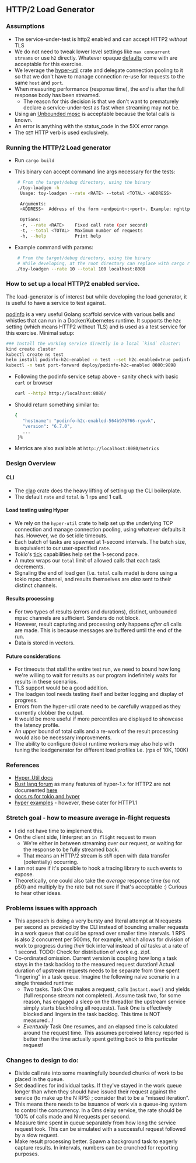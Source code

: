 ## HTTP/2 Load Generator

### Assumptions
* The service-under-test is http2 enabled and can accept HTTP2 _without_ TLS  
* We do not need to tweak lower level settings like `max concurrent streams` or use `h2` directly. Whatever opaque [defaults](https://github.com/hyperium/hyper/commit/dd638b5b34225d2c5ad0bd01de0ecf738f9a0e12) come with are acceptable for this exercise.
* We leverage the [hyper-util](https://github.com/hyperium/hyper-util/blob/master/src/client/legacy/client.rs) crate and delegate connection pooling to it so that we don't have to manage connection re-use for requests to the same `host` and `port`.
* When measuring performance (response time), the _end_ is after the full response body has been streamed.
  * The reason for this decision is that we don't want to prematurely declare a service-under-test as fast when streaming may not be.
* Using an [Unbounded mpsc](https://docs.rs/tokio/latest/tokio/sync/mpsc/index.html) is acceptable because the total calls is known.
* An error is anything with the status_code in the 5XX error range.
* The `GET` HTTP verb is used exclusively.

### Running the HTTP/2 Load generator
* Run `cargo build`
* This binary can accept command line args necessary for the tests:
  ```bash
   # From the target/debug directory, using the binary
   ./toy-loadgen -h
    Usage: toy-loadgen --rate <RATE> --total <TOTAL> <ADDRESS>

    Arguments:
    <ADDRESS>  Address of the form <endpoint>:<port>. Example: nghttp2.org:80

    Options:
    -r, --rate <RATE>    Fixed call rate (per second)
    -t, --total <TOTAL>  Maximum number of requests
    -h, --help           Print help
  ```

* Example command with params:
  ```bash
   # From the target/debug directory, using the binary
   # While developing, at the root directory can replace with cargo run  --rate <rate> --total <total> <address>
  ./toy-loadgen --rate 10 --total 100 localhost:8080
  ```

### How to set up a local HTTP/2 enabled service.
The load-generator is of interest but while developing the load generator, it is useful to have a service to test against.

[podinfo](https://github.com/stefanprodan/podinfo/blob/master/charts/podinfo/values.yaml) is a very useful Golang scaffold service with various bells and whistles that can run in a Docker/Kubernetes runtime. It supports the `h2c` setting (which means HTTP2 without TLS) and is used as a test service for this exercise. Minimal setup:
  ```bash
  ### Install the working service directly in a local `kind` cluster:
  kind create cluster
  kubectl create ns test
  helm install podinfo-h2c-enabled -n test --set h2c.enabled=true podinfo/podinfo
  kubectl -n test port-forward deploy/podinfo-h2c-enabled 8080:9898
  ```
  * Following the podinfo service setup above - sanity check with basic `curl` or browser
    ```bash
    curl --http2 http://localhost:8080/
    ```
  * Should return something similar to:
      ```bash
      {
         "hostname": "podinfo-h2c-enabled-564b976766-rgwvk",
         "version": "6.7.0",
         ...
       }%     
      ``` 
  * Metrics are also available at `http://localhost:8080/metrics`

### Design Overview
#### CLI
* The [clap](https://crates.io/crates/clap) crate does the heavy lifting of setting up the CLI boilerplate.
* The default `rate` and `total` is 1 rps and 1 call.

#### Load testing using Hyper
* We rely on the `hyper-util` crate to help set up the underlying TCP connection and manage connection pooling, using whatever defaults it has. However, we do set idle timeouts.
* Each batch of tasks are spawned at 1-second intervals. The batch size, is equivalent to our user-specified `rate`.
* Tokio's [tick](https://docs.rs/tokio/latest/tokio/time/struct.Interval.html#method.tick) capabilities help set the 1-second pace.
* A mutex wraps our `total` limit of allowed calls that each task decrements.
* Signaling the end of load gen (i.e. `total` calls made) is done using a tokio mpsc channel, and results themselves are _also_ sent to their distinct channels.

#### Results processing
* For two types of results (errors and durations), distinct, unbounded mpsc channels are sufficient. Senders do not block.
* However, result capturing and processing only happens _after all_ calls are made. This is because messages are buffered until the end of the run.
* Data is stored in vectors.
#### Future considerations
* For timeouts that stall the entire test run, we need to bound how long we're willing to wait for results as our program indefinitely waits for results in these scenarios.
* TLS support would be a good addition.
* The loadgen tool needs testing itself and better logging and display of progress.
* Errors from the hyper-util crate need to be carefully wrapped as they currently clobber the output.
* It would be more useful if more percentiles are displayed to showcase the latency profile.
* An upper bound of total calls and a re-work of the result processing would also be necessary improvements.
* The ability to configure (tokio) runtime workers may also help with tuning the loadgenerator for different load profiles i.e. (rps of 10K, 100K)

### References
* [Hyper_Util docs](https://docs.rs/hyper-util/0.1.5/hyper_util/client/legacy/struct.Client.html#method.request)
* [Rust lang forum](https://users.rust-lang.org/t/http2-client-with-hyper/109617/4) as many features of hyper-1.x for HTTP2 are not documented [here](https://hyper.rs/guides/1/)
* [docs rs for tokio and hyper](https://docs.rs/)
* [hyper examples](https://github.com/hyperium/hyper/blob/master/examples/client.rs) - however, these cater for HTTP1.1

### Stretch goal - how to measure average in-flight requests
* I did not have time to implement this.
* On the client side, I interpret an `in flight` request to mean
  * We're either in between streaming over our request, or waiting for the response to be fully streamed back.
  * That means an HTTP/2 stream is _still_ open with data transfer (potentially) occurring.
* I am not sure if it's possible to hook a tracing library to such events to expose.
* Theoretically, one could also take the _average_ response time (so not p50) and multiply by the rate but not sure if that's acceptable :) Curious to hear other ideas.

### Problems issues with approach
* This approach is doing a very bursty and literal attempt at N requests per second as provided by the CLI instead of bounding smaller requests in a work queue that could be spread over smaller time intervals. 1 RPS is also 2 concurrent per 500ms, for example, which allows for division of work to progress during _their_ tick interval instead of _all_ tasks at a rate of 1 second. TODO: Check for distribution of work e.g. zipf.
* Co-ordinated omission. Current version is coupling how long a task stays in the task backlog to the measured request duration! Actual duration of upstream requests needs to be separate from time spent "lingering" in a task queue. Imagine the following naive scenario in a single threaded runtime:
  *  Two tasks. Task One makes a request, calls `Instant.now()` and yields (full response stream not completed). Assume task two, for some reason, has engaged a sleep on the thread(or the upstream service simply starts blackholing all requests). Task One is effectively blocked and lingers in the task backlog. This time is NOT measured...!
  *  _Eventually_ Task One resumes, and an elapsed time is calculated around the request time. This assumes perceived latency reported is better than the time actually spent getting back to this particular request! 

### Changes to design to do:
* Divide call rate into some meaningfully bounded chunks of work to be placed in the queue.
* Set deadlines for individual tasks. If they've stayed in the work queue longer than when they should have issued their request against the service (to make up the N RPS) ; consider that to be a "missed iteration".
* This means there needs to be issuance of work via a queue-ing system to control the concurrency. In a 0ms delay service, the rate should be 100% of calls made and N requests per second.
* Measure time spent in queue separately from how long the service request took. This can be simulated with a successful request followed by a slow request.
* Make result processing better. Spawn a background task to eagerly capture results. In intervals, numbers can be crunched for reporting purposes.
